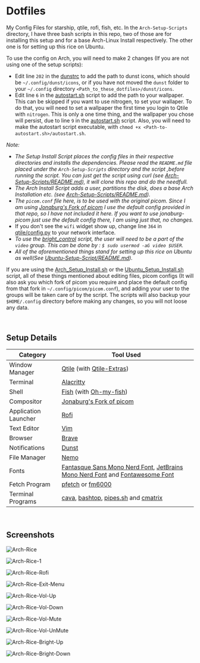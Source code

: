 # Dotfiles
My Config Files for starship, qtile, rofi, fish, etc. In the ```Arch-Setup-Scripts``` directory, I have three bash scripts in this repo, two of those
are for installing this setup and for a base Arch-Linux Install respectively. The other one is for setting up this rice on Ubuntu.

To use the config on Arch, you will need to make 2 changes (If you are not using one of the setup scripts):
- Edit line `202` in the [dunstrc](https://github.com/Ruturajn/Dotfiles/blob/main/dunst/dunstrc) to add the path to dunst icons, which should be
  `~/.config/dunst/icons`, or if you have not moved the `dunst` folder to your `~/.config` directory `<Path_to_these_dotfiles>/dunst/icons`.
- Edit line `6` in the [autostart.sh](https://github.com/Ruturajn/Dotfiles/blob/main/qtile/autostart.sh) script to add the path to your wallpaper. 
  This can be skipped if you want to use nitrogen, to set your wallaper. To do that, you will need to set a wallpaper the first time you login to Qtile
  with `nitrogen`. This is only a one time thing, and the wallpaper you chose will persist, due to line `9` in the 
  [autostart.sh](https://github.com/Ruturajn/Dotfiles/blob/main/qtile/autostart.sh) script. Also, you will need to make the autostart script executable,
  with `chmod +x <Path-to-autostart.sh>/autostart.sh`.

*Note:* 
- *The Setup Install Script places the config files in their respective directories and installs the dependencies. Please read the ```README.md``` file placed
under the `Arch-Setup-Scripts` directory and the script ,before running the script. You can just get the script using curl (see 
[Arch-Setup-Scripts/README.md](https://github.com/Ruturajn/Dotfiles/tree/main/Arch-Setup-Scripts)), it will clone this repo and do the needfull.*
- *The Arch Install Script adds a user, partitions the disk, does a base Arch Installation etc. (see [Arch-Setup-Scripts/README.md](https://github.com/Ruturajn/Dotfiles/tree/main/Arch-Setup-Scripts)).*
- *The `picom.conf` file here, is to be used with the original picom. Since I am using [Jonaburg's Fork of picom](https://github.com/jonaburg/picom)
  I use the default config provided in that repo, so I have not included it here. If you want to use jonaburg-picom just use the default config there,
  I am using just that, no changes.*
- If you don't see the `wifi` widget show up, change line `364` in [qtile/config.py](https://github.com/Ruturajn/Dotfiles/blob/main/qtile/config.py)
  to your network interface.
- *To use the [bright_control](https://github.com/Ruturajn/Dotfiles/blob/main/qtile/bright_control) script, the user will need to be a part of the 
  `video` group. This can be done by : `$ sudo usermod -aG video $USER`.*
- *All of the aforementioned things stand for setting up this rice on Ubuntu as well(See [Ubuntu-Setup-Script/README.md](https://github.com/Ruturajn/Dotfiles/tree/main/Ubuntu-Setup-Script)).*

If you are using the [Arch_Setup_Install.sh](https://github.com/Ruturajn/Dotfiles/blob/main/Arch-Setup-Scripts/Arch_Setup_Install.sh) or the 
[Ubuntu_Setup_Install.sh](https://github.com/Ruturajn/Dotfiles/blob/main/Ubuntu-Setup-Script/Ubuntu_Setup_Install.sh) script, all of 
these things mentioned about editing files, picom configs (It will also ask you which fork of picom you require and place the default config
from that fork in `~/.config/picom/picom.conf`), and adding your user to the groups will be taken care of by the script. The scripts will also
backup your `$HOME/.config` directory before making any changes, so you will not loose any data.

<br />

## Setup Details

| Category | Tool Used |
| --- | --- |
| Window Manager | [Qtile](https://github.com/qtile/qtile) (with [Qtile-Extras](https://github.com/elParaguayo/qtile-extras)) |
| Terminal | [Alacritty](https://github.com/alacritty/alacritty) |
| Shell    | [Fish](https://github.com/fish-shell/fish-shell) (with [Oh-my-fish](https://github.com/oh-my-fish/oh-my-fish)) |
| Compositor | [Jonaburg's Fork of picom](https://github.com/jonaburg/picom) |
| Application Launcher | [Rofi](https://github.com/davatorium/rofi) | 
| Text Editor | [Vim](https://github.com/vim/vim) |
| Browser | [Brave](https://brave.com/) |
| Notifications | [Dunst](https://github.com/dunst-project/dunst) |
| File Manager | [Nemo](https://github.com/linuxmint/nemo) |
| Fonts | [Fantasque Sans Mono Nerd Font](https://github.com/ryanoasis/nerd-fonts/tree/master/patched-fonts/FantasqueSansMono/Regular/complete), [JetBrains Mono Nerd Font](https://github.com/ryanoasis/nerd-fonts/tree/master/patched-fonts/JetBrainsMono/Ligatures/Regular/complete) and [Fontawesome Font](https://github.com/FortAwesome/Font-Awesome) |
| Fetch Program | [pfetch](https://github.com/dylanaraps/pfetch) or [fm6000](https://github.com/anhsirk0/fetch-master-6000) |
| Terminal Programs | [cava](https://github.com/karlstav/cava), [bashtop](https://github.com/aristocratos/bashtop), [pipes.sh](https://github.com/pipeseroni/pipes.sh) and [cmatrix](https://github.com/abishekvashok/cmatrix) |

<br />

## Screenshots

![Arch-Rice](https://user-images.githubusercontent.com/56625259/169665230-5a5e57c1-19ec-49d5-8ae3-302889a0f7b5.png)

![Arch-Rice-1](https://user-images.githubusercontent.com/56625259/169665237-d42fa0c9-a4cc-4ace-a64e-3b949b5c1d49.png)

![Arch-Rice-Rofi](https://user-images.githubusercontent.com/56625259/169665249-8ff5d697-32e7-45df-988a-9478492385f5.png)

![Arch-Rice-Exit-Menu](https://user-images.githubusercontent.com/56625259/169665255-8e9ec6bf-8800-4af0-8109-4eab19aeca21.png)

![Arch-Rice-Vol-Up](https://user-images.githubusercontent.com/56625259/169665261-99fdab5e-dd19-49a2-8748-d293d91061b6.png)

![Arch-Rice-Vol-Down](https://user-images.githubusercontent.com/56625259/169665547-142add44-b18f-4135-bdec-c9a4e65321d8.png)

![Arch-Rice-Vol-Mute](https://user-images.githubusercontent.com/56625259/169665550-c1ddbb0b-22b3-4817-8d20-d5452facfb6b.png)

![Arch-Rice-Vol-UnMute](https://user-images.githubusercontent.com/56625259/169665555-63d22970-8db7-4cec-9d99-ac1ac82b0434.png)

![Arch-Rice-Bright-Up](https://user-images.githubusercontent.com/56625259/169665669-f609cf82-68d0-46c8-a6ef-a1e4407316d4.png)

![Arch-Rice-Bright-Down](https://user-images.githubusercontent.com/56625259/169665673-0be90997-0dc2-48c7-8b88-ab8a892b2327.png)

<br />

